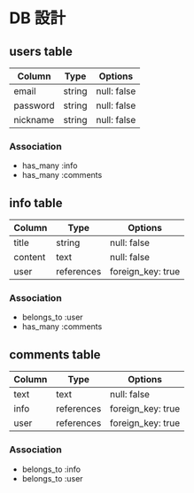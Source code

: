 # DB 設計

## users table

| Column             | Type                | Options                 |
|--------------------|---------------------|-------------------------|
| email              | string              | null: false             |
| password           | string              | null: false             |
| nickname           | string              | null: false             |

### Association

* has_many :info
* has_many :comments

## info table

| Column                              | Type       | Options           |
|-------------------------------------|------------|-------------------|
| title                               | string     | null: false       |
| content                             | text       | null: false       |
| user                                | references | foreign_key: true |

### Association

- belongs_to :user
- has_many :comments

## comments table

| Column      | Type       | Options           |
|-------------|------------|-------------------|
| text        | text       | null: false       |
| info        | references | foreign_key: true |
| user        | references | foreign_key: true |

### Association

- belongs_to :info
- belongs_to :user